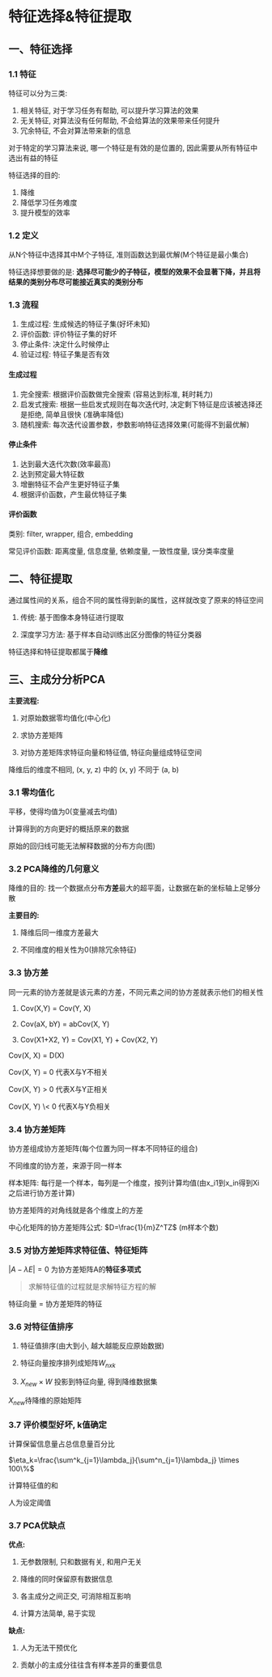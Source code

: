 # 特征选择&特征提取

## 一、特征选择

### 1.1 特征

特征可以分为三类:

1. 相关特征, 对于学习任务有帮助, 可以提升学习算法的效果
2. 无关特征, 对算法没有任何帮助, 不会给算法的效果带来任何提升
3. 冗余特征, 不会对算法带来新的信息

对于特定的学习算法来说, 哪一个特征是有效的是位置的, 因此需要从所有特征中选出有益的特征

特征选择的目的:

1. 降维
2. 降低学习任务难度
3. 提升模型的效率

### 1.2 定义

从N个特征中选择其中M个子特征, 准则函数达到最优解(M个特征是最小集合)

特征选择想要做的是: **选择尽可能少的子特征，模型的效果不会显著下降，并且将结果的类别分布尽可能接近真实的类别分布**

### 1.3 流程

1. 生成过程: 生成候选的特征子集(好坏未知)
2. 评价函数: 评价特征子集的好坏
3. 停止条件: 决定什么时候停止
4. 验证过程: 特征子集是否有效

#### 生成过程

1. 完全搜索: 根据评价函数做完全搜索 (容易达到标准, 耗时耗力)
2. 启发式搜索: 根据一些启发式规则在每次迭代时, 决定剩下特征是应该被选择还是拒绝, 简单且很快 (准确率降低)
3. 随机搜索: 每次迭代设置参数，参数影响特征选择效果(可能得不到最优解)

#### 停止条件

1. 达到最大迭代次数(效率最高)
2. 达到预定最大特征数
3. 增删特征不会产生更好特征子集
4. 根据评价函数，产生最优特征子集

#### 评价函数

类别: filter, wrapper, 组合, embedding

常见评价函数: 距离度量, 信息度量, 依赖度量, 一致性度量, 误分类率度量

## 二、特征提取

通过属性间的关系，组合不同的属性得到新的属性，这样就改变了原来的特征空间

1. 传统: 基于图像本身特征进行提取

2. 深度学习方法: 基于样本自动训练出区分图像的特征分类器

特征选择和特征提取都属于**降维**

## 三、主成分分析PCA

**主要流程:**

1. 对原始数据零均值化(中心化)

2. 求协方差矩阵

3. 对协方差矩阵求特征向量和特征值, 特征向量组成特征空间

降维后的维度不相同, (x, y, z) 中的 (x, y) 不同于 (a, b)

### 3.1 零均值化

平移，使得均值为0(变量减去均值)

计算得到的方向更好的概括原来的数据

原始的回归线可能无法解释数据的分布方向(图)

### 3.2 PCA降维的几何意义

降维的目的: 找一个数据点分布**方差**最大的超平面，让数据在新的坐标轴上足够分散

**主要目的:**

1. 降维后同一维度方差最大

2. 不同维度的相关性为0(排除冗余特征)

### 3.3 协方差

同一元素的协方差就是该元素的方差，不同元素之间的协方差就表示他们的相关性

1. Cov(X,Y) = Cov(Y, X)

2. Cov(aX, bY) = abCov(X, Y)

3. Cov(X1+X2, Y) = Cov(X1, Y) + Cov(X2, Y)

Cov(X, X) = D(X)

Cov(X, Y) = 0 代表X与Y不相关

Cov(X, Y) > 0 代表X与Y正相关

Cov(X, Y) \\< 0 代表X与Y负相关

### 3.4 协方差矩阵

协方差组成协方差矩阵(每个位置为同一样本不同特征的组合)

不同维度的协方差，来源于同一样本

样本矩阵:  每行是一个样本，每列是一个维度，按列计算均值(由x_i1到x_in得到Xi之后进行协方差计算)

协方差矩阵的对角线就是各个维度上的方差

中心化矩阵的协方差矩阵公式: $D=\frac{1}{m}Z^TZ$ (m样本个数)

### 3.5 对协方差矩阵求特征值、特征矩阵

$|A-\lambda E|=0$ 为协方差矩阵A的**特征多项式**

> 求解特征值的过程就是求解特征方程的解

特征向量 = 协方差矩阵的特征

### 3.6 对特征值排序

1. 特征值排序(由大到小, 越大越能反应原始数据)

2. 特征向量按序排列成矩阵$W_{nxk}$

3. $X_{new}\times W$ 投影到特征向量, 得到降维数据集

$X_{new}$待降维的原始矩阵

### 3.7 评价模型好坏, k值确定

计算保留信息量占总信息量百分比

$\eta_k=\frac{\sum^k_{j=1}\lambda_j}{\sum^n_{j=1}\lambda_j} \times 100\%$

计算特征值的和

人为设定阈值

### 3.7 PCA优缺点

**优点:**

1. 无参数限制, 只和数据有关, 和用户无关

2. 降维的同时保留原有数据信息

3. 各主成分之间正交, 可消除相互影响

4. 计算方法简单, 易于实现

**缺点:**

1. 人为无法干预优化

2. 贡献小的主成分往往含有样本差异的重要信息
